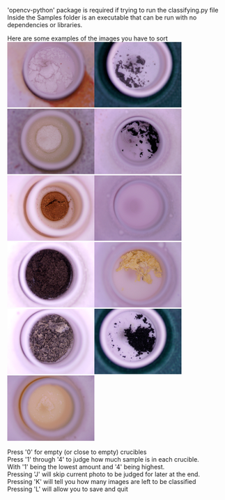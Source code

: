 

'opencv-python' package is required if trying to run the classifying.py file<br />
Inside the Samples folder is an executable that can be run with no dependencies or libraries. <br />

Here are some examples of the images you have to sort <br />
<img src="examples/images/A0151-0016.png" width="200"><img src="examples/images/A0152-0002.png" width="200"><img src="examples/images/A0153-0011.png" width="200"><img src="examples/images/A0155-0008.png" width="200"><img src="examples/images/A0159-0022.png" width="200"><img src="examples/images/A0155-0014.png" width="200"><img src="examples/images/A0156-0012.png" width="200"><img src="examples/images/A0158-0005.png" width="200"><img src="examples/images/A0158-0022.png" width="200"><img src="examples/images/A0152-0015.png" width="200"><img src="examples/images/A0154-0023.png" width="200"> <br />

Press '0' for empty (or close to empty) crucibles <br />
Press '1' through '4' to judge how much sample is in each crucible.  <br />
With '1' being the lowest amount and '4' being highest. <br />
Pressing 'J' will skip current photo to be judged for later at the end.     <br />
Pressing 'K' will tell you how many images are left to be classified <br />
Pressing 'L' will allow you to save and quit <br />
